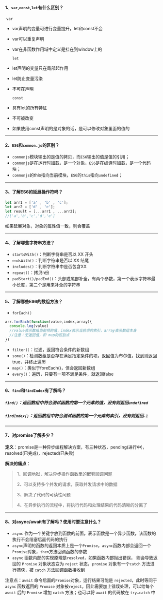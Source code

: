 #### **1、`var`,`const`,`let`有什么区别？**

​        `var`

- var声明的变量可进行变量提升，let和const不会

- var可以重复声明

- var在非函数作用域中定义是挂在到window上的

  `let`

- let声明的变量只在局部起作用

- let防止变量污染

- 不可在声明

  `const`

- 具有let的所有特征

- 不可被改变

- 如果使用const声明的是对象的话，是可以修改对象里面的值的

------

#### **2、`ES6`和`common.js`的区别？**

- `commonjs`模块输出的是值的拷贝，而`ES6`输出的值是值的引用；
- `commonjs`是在运行时加载，是一个对象，`ES6`是在编译时加载，是一个代码块；
- `commonjs`的this指向当前模块，`ES6`的`this`指向`undefined`；

------

#### 3、了解ES6的延展操作符吗？

```js
let arr1 = ['a' , 'b' , 'c'];
let arr2 = ['d' , 'e'];
let result = [...arr1 , ...arr2];
//['a','b','c','d','e']
```

如果延展对象，对象的属性值一致，则会覆盖

------

#### 4、了解哪些字符串方法？

- `startsWith()`：判断字符串是否以 XX 开头
- `endsWith()`：判断字符串是否以 XX 结尾
- `includes()`：判断字符串中是否包含XX
- `repeat()`：拷贝n份
- `padStart()/padEnd()`：头部或尾部补全，有两个参数，第一个表示字符串最小长度，第二个是用来补全的字符串

------

#### 5、了解哪些ES6的数组方法？

- `forEach()`

```js
arr.forEach(function(value,index,array){
  console.log(value)
  //value表示数组当前项的值，index表示当前项的索引，array表示数组本身
  //注意：无返回值，和 map的区别点
})
```

- `filter()`：过滤，返回符合条件的新数组
- `some()`：检测数组是否存在满足指定条件的项，返回值为布尔值，找到则返回true，并终止遍历
- `map()`：类似于foreEach()，但会返回新数组
- `every()`：遍历，只要有一项不满足条件，就返回false

------

#### 6、`find`和`findIndex`有了解吗？

##### `find()`：返回数组中符合测试函数的第一个元素的值，没有则返回`undefined`

##### `findIndex()`：返回数组中符合测试函数的第一个元素的索引，没有则返回`-1`

------

#### 7、对promise了解多少？

**定义**：promise是一种异步编程解决方案，有三种状态，pending(进行中)，resolved(已完成)，rejected(已失败)

**解决的痛点**：

> 1、回调地狱，解决异步操作函数里的嵌套回调问题
>
> 2、可以支持多个并发的请求，获取并发请求中的数据
>
> 3、解决了代码的可读性问题
>
> 4、在异步执行的流程中，将执行代码和处理结果的代码清晰的分离了

------

#### 8、对async/await有了解吗？使用时要注意什么？

- `async` 作为一个关键字放到函数的前面，表示函数是一个异步函数，该函数的执行不会阻塞后面代码的执行
- `async`声明的函数的返回本质上是一个`Promise`，`async`函数内部会返回一个`Promise`对象，`then`方法回调函数的参数
- `async` 函数内部的实现原理是`resolved`，如果函数内部抛出错误， 则会导致返回的 `Promise` 对象状态变为 `reject` 状态，`promise` 对象有一个`catch` 方法进行捕获，被 `catch` 方法回调函数接收到

注意点：`await` 命令后面的`Promise`对象，运行结果可能是 `rejected`，此时等同于 `async` 函数返回的 `Promise` 对象被`reject`。因此需要加上错误处理，可以给每个 `await` 后的 `Promise` 增加 `catch` 方法；也可以将 `await` 的代码放在 `try…catch` 中

